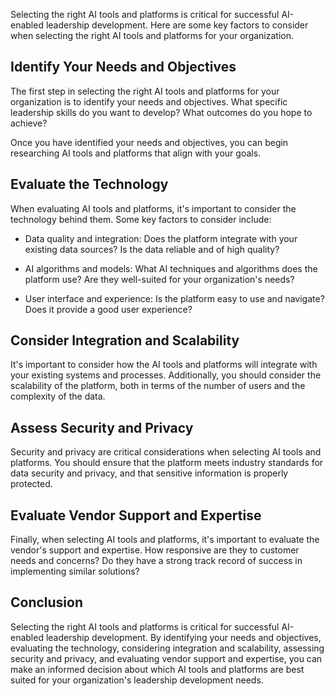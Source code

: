 
Selecting the right AI tools and platforms is critical for successful AI-enabled leadership development. Here are some key factors to consider when selecting the right AI tools and platforms for your organization.

Identify Your Needs and Objectives
----------------------------------

The first step in selecting the right AI tools and platforms for your organization is to identify your needs and objectives. What specific leadership skills do you want to develop? What outcomes do you hope to achieve?

Once you have identified your needs and objectives, you can begin researching AI tools and platforms that align with your goals.

Evaluate the Technology
-----------------------

When evaluating AI tools and platforms, it's important to consider the technology behind them. Some key factors to consider include:

* Data quality and integration: Does the platform integrate with your existing data sources? Is the data reliable and of high quality?

* AI algorithms and models: What AI techniques and algorithms does the platform use? Are they well-suited for your organization's needs?

* User interface and experience: Is the platform easy to use and navigate? Does it provide a good user experience?

Consider Integration and Scalability
------------------------------------

It's important to consider how the AI tools and platforms will integrate with your existing systems and processes. Additionally, you should consider the scalability of the platform, both in terms of the number of users and the complexity of the data.

Assess Security and Privacy
---------------------------

Security and privacy are critical considerations when selecting AI tools and platforms. You should ensure that the platform meets industry standards for data security and privacy, and that sensitive information is properly protected.

Evaluate Vendor Support and Expertise
-------------------------------------

Finally, when selecting AI tools and platforms, it's important to evaluate the vendor's support and expertise. How responsive are they to customer needs and concerns? Do they have a strong track record of success in implementing similar solutions?

Conclusion
----------

Selecting the right AI tools and platforms is critical for successful AI-enabled leadership development. By identifying your needs and objectives, evaluating the technology, considering integration and scalability, assessing security and privacy, and evaluating vendor support and expertise, you can make an informed decision about which AI tools and platforms are best suited for your organization's leadership development needs.
